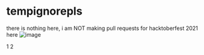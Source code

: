 # tempignorepls
there is nothing here, i am NOT making pull requests for hacktoberfest 2021 here
![image](https://user-images.githubusercontent.com/18403742/137340561-1e3eadaa-16e1-4c18-94bd-d7b504813bb7.png)

1 2
